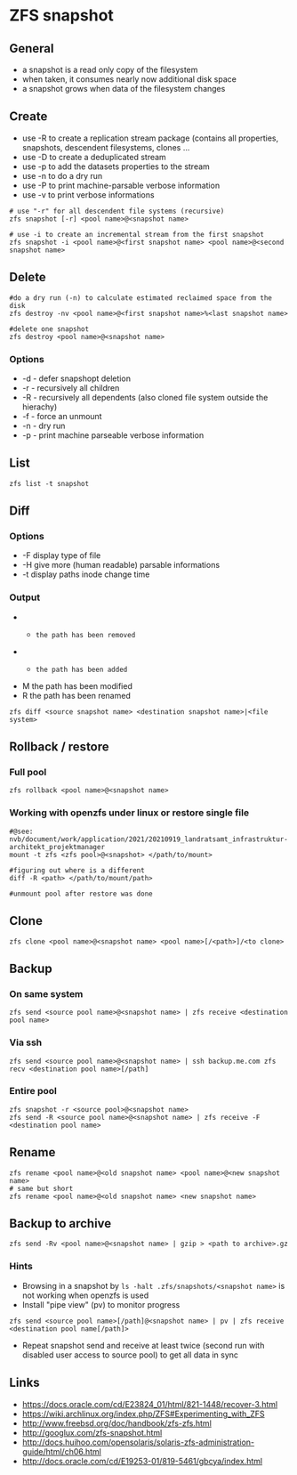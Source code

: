 # ZFS snapshot

## General

* a snapshot is a read only copy of the filesystem
* when taken, it consumes nearly now additional disk space
* a snapshot grows when data of the filesystem changes

## Create

* use -R to create a replication stream package (contains all properties, snapshots, descendent filesystems, clones ...
* use -D to create a deduplicated stream
* use -p to add the datasets properties to the stream
* use -n to do a dry run
* use -P to print machine-parsable verbose information
* use -v to print verbose informations

```
# use "-r" for all descendent file systems (recursive)
zfs snapshot [-r] <pool name>@<snapshot name>

# use -i to create an incremental stream from the first snapshot
zfs snapshot -i <pool name>@<first snapshot name> <pool name>@<second snapshot name>
```

## Delete

```
#do a dry run (-n) to calculate estimated reclaimed space from the disk
zfs destroy -nv <pool name>@<first snapshot name>%<last snapshot name>

#delete one snapshot
zfs destroy <pool name>@<snapshot name>
```

### Options

* -d    -   defer snapshopt deletion
* -r    -   recursively all children
* -R    -   recursively all dependents (also cloned file system outside the hierachy)
* -f    -   force an unmount 
* -n    -   dry run
* -p    -   print machine parseable verbose information

## List

```
zfs list -t snapshot
```

## Diff

### Options

* -F    display type of file
* -H    give more (human readable) parsable informations
* -t    display paths inode change time

### Output

* -     the path has been removed
* +     the path has been added
* M     the path has been modified
* R     the path has been renamed

```
zfs diff <source snapshot name> <destination snapshot name>|<file system>
```

## Rollback / restore

### Full pool

```
zfs rollback <pool name>@<snapshot name>
```

### Working with openzfs under linux or restore single file

```
#@see: nvb/document/work/application/2021/20210919_landratsamt_infrastruktur-architekt_projektmanager
mount -t zfs <zfs pool>@<snapshot> </path/to/mount>

#figuring out where is a different
diff -R <path> </path/to/mount/path>

#unmount pool after restore was done
```

## Clone

```
zfs clone <pool name>@<snapshot name> <pool name>[/<path>]/<to clone>
```

## Backup

### On same system

```
zfs send <source pool name>@<snapshot name> | zfs receive <destination pool name>
```

### Via ssh

```
zfs send <source pool name>@<snapshot name> | ssh backup.me.com zfs recv <destination pool name>[/path]
```

### Entire pool

```
zfs snapshot -r <source pool>@<snapshot name>
zfs send -R <source pool name>@<snapshot name> | zfs receive -F <destination pool name>
```

## Rename

```
zfs rename <pool name>@<old snapshot name> <pool name>@<new snapshot name>
# same but short
zfs rename <pool name>@<old snapshot name> <new snapshot name>
```

## Backup to archive

```
zfs send -Rv <pool name>@<snapshot name> | gzip > <path to archive>.gz
```

### Hints

* Browsing in a snapshot by `ls -halt .zfs/snapshots/<snapshot name>` is not working when openzfs is used
* Install "pipe view" (pv) to monitor progress

```
zfs send <source pool name>[/path]@<snapshot name> | pv | zfs receive <destination pool name[/path]>
```

* Repeat snapshot send and receive at least twice (second run with disabled user access to source pool) to get all data in sync

## Links

* https://docs.oracle.com/cd/E23824_01/html/821-1448/recover-3.html
* https://wiki.archlinux.org/index.php/ZFS#Experimenting_with_ZFS
* http://www.freebsd.org/doc/handbook/zfs-zfs.html
* http://googlux.com/zfs-snapshot.html
* http://docs.huihoo.com/opensolaris/solaris-zfs-administration-guide/html/ch06.html
* http://docs.oracle.com/cd/E19253-01/819-5461/gbcya/index.html

